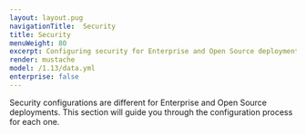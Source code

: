 ```yaml
---
layout: layout.pug
navigationTitle:  Security
title: Security
menuWeight: 80
excerpt: Configuring security for Enterprise and Open Source deployments
render: mustache
model: /1.13/data.yml
enterprise: false
---
```

Security configurations are different for Enterprise and Open Source deployments. This section will guide you through the configuration process for each one.
